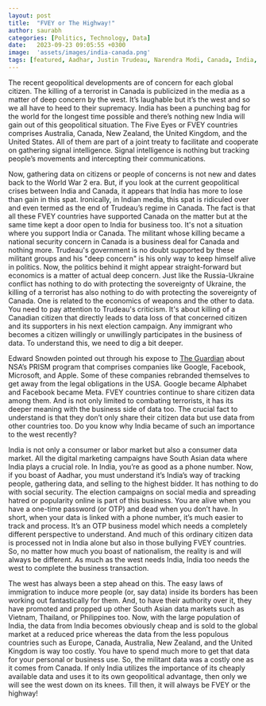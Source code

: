 ```yaml
---
layout: post
title:  "FVEY or The Highway!"
author: saurabh
categories: [Politics, Technology, Data]
date:   2023-09-23 09:05:55 +0300
image:  'assets/images/india-canada.png'
tags: [featured, Aadhar, Justin Trudeau, Narendra Modi, Canada, India, media, geopolitics, Khalistan, Putin, Europe, EU, Ukraine, Russia, NATO, US, FVEY, Biden, social media, South Asia, data]
---
```


The recent geopolitical developments are of concern for each global citizen. The killing of a terrorist in Canada is publicized in the media as a matter of deep concern by the west. It’s laughable but it’s the west and so we all have to heed to their supremacy. India has been a punching bag for the world for the longest time possible and there’s nothing new India will gain out of this geopolitical situation. The Five Eyes or FVEY countries comprises Australia, Canada, New Zealand, the United Kingdom, and the United States. All of them are part of a joint treaty to facilitate and cooperate on gathering signal intelligence. Signal intelligence is nothing but tracking people’s movements and intercepting their communications.

Now, gathering data on citizens or people of concerns is not new and dates back to the World War 2 era. But, if you look at the current geopolitical crises between India and Canada, it appears that India has more to lose than gain in this spat. Ironically, in Indian media, this spat is ridiculed over and even termed as the end of Trudeau’s regime in Canada. The fact is that all these FVEY countries have supported Canada on the matter but at the same time kept a door open to India for business too. It's not a situation where you support India or Canada. The militant whose killing became a national security concern in Canada is a business deal for Canada and nothing more. Trudeau's government is no doubt supported by these militant groups and his "deep concern" is his only way to keep himself alive in politics. Now, the politics behind it might appear straight-forward but economics is a matter of actual deep concern. Just like the Russia-Ukraine conflict has nothing to do with protecting the sovereignty of Ukraine, the killing of a terrorist has also nothing to do with protecting the sovereignty of Canada. One is related to the economics of weapons and the other to data. You need to pay attention to Trudeau's criticism. It's about killing of a Canadian citizen that directly leads to data loss of that concerned citizen and its supporters in his next election campaign. Any immigrant who becomes a citizen willingly or unwillingly participates in the business of data. To understand this, we need to dig a bit deeper.

Edward Snowden pointed out through his expose to [The Guardian](https://www.theguardian.com/world/2013/jun/06/us-tech-giants-nsa-data) about NSA’s PRISM program that comprises companies like Google, Facebook, Microsoft, and Apple. Some of these companies rebranded themselves to get away from the legal obligations in the USA. Google became Alphabet and Facebook became Meta. FVEY countries continue to share citizen data among them. And is not only limited to combating terrorists, it has its deeper meaning with the business side of data too. The crucial fact to understand is that they don’t only share their citizen data but use data from other countries too. Do you know why India became of such an importance to the west recently?

India is not only a consumer or labor market but also a consumer data market. All the digital marketing campaigns have South Asian data where India plays a crucial role. In India, you’re as good as a phone number. Now, if you boast of Aadhar, you must understand it’s India’s way of tracking people, gathering data, and selling to the highest bidder. It has nothing to do with social security. The election campaigns on social media and spreading hatred or popularity online is part of this business. You are alive when you have a one-time password (or OTP) and dead when you don’t have. In short, when your data is linked with a phone number, it’s much easier to track and process. It’s an OTP business model which needs a completely different perspective to understand. And much of this ordinary citizen data is processed not in India alone but also in those bullying FVEY countries. So, no matter how much you boast of nationalism, the reality is and will always be different. As much as the west needs India, India too needs the west to complete the business transaction.

The west has always been a step ahead on this. The easy laws of immigration to induce more people (or, say data) inside its borders has been working out fantastically for them. And, to have their authority over it, they have promoted and propped up other South Asian data markets such as Vietnam, Thailand, or Philippines too. Now, with the large population of India, the data from India becomes obviously cheap and is sold to the global market at a reduced price whereas the data from the less populous countries such as Europe, Canada, Australia, New Zealand, and the United Kingdom is way too costly. You have to spend much more to get that data for your personal or business use. So, the militant data was a costly one as it comes from Canada. If only India utilizes the importance of its cheaply available data and uses it to its own geopolitical advantage, then only we will see the west down on its knees. Till then, it will always be FVEY or the highway!